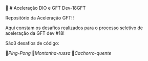 🚀 # Aceleração DIO e GFT Dev-18GFT

Repositório da Aceleração GFT!!

Aqui constam os desafios realizados para o processo seletivo de aceleração da GFT dev #18!

São3 desafios de código:

🏓*Ping-Pong*
🎢*Montanha-russa*
🌭*Cachorro-quente*
